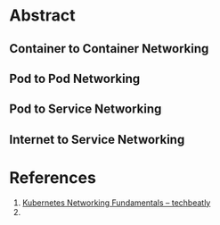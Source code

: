 ---
---
# Abstract

## Container to Container Networking
## Pod to Pod Networking
## Pod to Service Networking
## Internet to Service Networking

# References
1. [Kubernetes Networking Fundamentals – techbeatly](https://www.techbeatly.com/kubernetes-networking-fundamentals/)
2. 